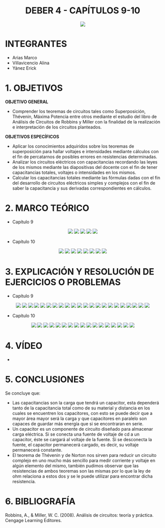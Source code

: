 <div align="center">

# DEBER 4 - CAPÍTULOS 9-10
  
![](https://github.com/erickyanez1/IMAGENES-DEBER-1/blob/main/espe.png) 

</div>

# **INTEGRANTES**

- Arias Marco
- Villavicencio Alina
- Yánez Erick


# **1. OBJETIVOS**

**OBJETIVO GENERAL**
  - Comprender los teoremas de circuitos tales como Superposición, Thévenin, Máxima Potencia entre otros mediante el estudio del libro de Análisis de Circuitos de Robbins y Miller con la finalidad de la realización e interpretación de los circuitos planteados.
 
 **OBJETIVOS ESPECÍFICOS**
  - Aplicar los conocimientos adquiridos sobre los teoremas de superposición para hallar voltajes e intensidades mediante cálculos con el fin de percatarnos de posibles errores en resistencias determinadas.
  - Analizar los circuitos eléctricos con capacitancias recordando las leyes de los mismos mediante las diapositivas del docente con el fin de tener capacitancias totales, voltajes o intensidades en los mismos.
  - Calcular los capacitancias totales mediante las fórmulas dadas con el fin del desarrollo de circuitos eléctricos simples y complejos con el fin de saber la capacitancia y sus derivadas correspondientes en cálculos.
  
# **2. MARCO TEÓRICO**

- Capítulo 9
<div align="center">

![](https://github.com/erickyanez1/DEBER5/blob/main/IMG/Marco_Teorico_1_cap9.png)
![](https://github.com/erickyanez1/DEBER5/blob/main/IMG/Marco_Teorico_2_cap9.png)
![](https://github.com/erickyanez1/DEBER5/blob/main/IMG/Marco_Teorico_3_cap9.png)
![](https://github.com/erickyanez1/DEBER5/blob/main/IMG/Marco_Teorico_4_cap9.png)
![](https://github.com/erickyanez1/DEBER5/blob/main/IMG/Marco_Teorico_5_cap9.png)
  


</div>


- Capítulo 10
<div align="center">

![](https://github.com/erickyanez1/DEBER5/blob/main/IMG/Mapa_Cap10_P1.jpg)
![](https://github.com/erickyanez1/DEBER5/blob/main/IMG/Mapa_Cap10_P2.jpg)
![](https://github.com/erickyanez1/DEBER5/blob/main/IMG/Mapa_Cap10_P3.jpg)
![](https://github.com/erickyanez1/DEBER5/blob/main/IMG/Mapa_Cap10_P4.jpg)
![](https://github.com/erickyanez1/DEBER5/blob/main/IMG/Mapa_Cap10_P5.jpg)
![](https://github.com/erickyanez1/DEBER5/blob/main/IMG/Mapa_Cap10_P6.jpg)
![](https://github.com/erickyanez1/DEBER5/blob/main/IMG/Mapa_Cap10_P7.jpg)
![](https://github.com/erickyanez1/DEBER5/blob/main/IMG/Mapa_Cap10_P8.jpg)

</div>




# **3. EXPLICACIÓN Y RESOLUCIÓN DE EJERCICIOS O PROBLEMAS**

- Capítulo 9
<div align="center">

![](https://github.com/erickyanez1/DEBER5/blob/main/IMG/Ejer_1_cap9.png)
![](https://github.com/erickyanez1/DEBER5/blob/main/IMG/Ejer_3_cap9.png)
![](https://github.com/erickyanez1/DEBER5/blob/main/IMG/Ejer_5_cap9.png)
![](https://github.com/erickyanez1/DEBER5/blob/main/IMG/Ejer_7_cap9.png)
![](https://github.com/erickyanez1/DEBER5/blob/main/IMG/Ejer_9_cap9.png)
![](https://github.com/erickyanez1/DEBER5/blob/main/IMG/Ejer_11_cap9.png)
![](https://github.com/erickyanez1/DEBER5/blob/main/IMG/Ejer_13_15_cap9.png)
![](https://github.com/erickyanez1/DEBER5/blob/main/IMG/Ejer_17_cap9.png)
![](https://github.com/erickyanez1/DEBER5/blob/main/IMG/Ejer_19_cap9.png)
![](https://github.com/erickyanez1/DEBER5/blob/main/IMG/Ejer_21_23_cap9.png)
![](https://github.com/erickyanez1/DEBER5/blob/main/IMG/Ejer_25_cap9.png)
![](https://github.com/erickyanez1/DEBER5/blob/main/IMG/Ejer_27_29_cap9.png)
![](https://github.com/erickyanez1/DEBER5/blob/main/IMG/Ejer_31_cap9.png)
![](https://github.com/erickyanez1/DEBER5/blob/main/IMG/Ejer_33_cap9.png)
![](https://github.com/erickyanez1/DEBER5/blob/main/IMG/35.PNG)
![](https://github.com/erickyanez1/DEBER5/blob/main/IMG/37.PNG) 
![](https://github.com/erickyanez1/DEBER5/blob/main/IMG/39-1.PNG)
![](https://github.com/erickyanez1/DEBER5/blob/main/IMG/39-2.PNG)
![](https://github.com/erickyanez1/DEBER5/blob/main/IMG/41.PNG)
![](https://github.com/erickyanez1/DEBER5/blob/main/IMG/49-1.PNG)
![](https://github.com/erickyanez1/DEBER5/blob/main/IMG/49-2.PNG)
![](https://github.com/erickyanez1/DEBER5/blob/main/IMG/51.PNG)


</div>

- Capítulo 10
<div align="center">

![](https://github.com/erickyanez1/DEBER5/blob/main/IMG/10-1.PNG)
![](https://github.com/erickyanez1/DEBER5/blob/main/IMG/10-3.PNG)
![](https://github.com/erickyanez1/DEBER5/blob/main/IMG/10-5.PNG)
![](https://github.com/erickyanez1/DEBER5/blob/main/IMG/10-7.PNG)
![](https://github.com/erickyanez1/DEBER5/blob/main/IMG/10-9.PNG)
![](https://github.com/erickyanez1/DEBER5/blob/main/IMG/10-11.PNG)
![](https://github.com/erickyanez1/DEBER5/blob/main/IMG/10-112.PNG)
![](https://github.com/erickyanez1/DEBER5/blob/main/IMG/10-13.PNG)
![](https://github.com/erickyanez1/DEBER5/blob/main/IMG/Ejercicios_Cap10_P1.jpg)
![](https://github.com/erickyanez1/DEBER5/blob/main/IMG/Ejercicios_Cap10_P2.jpg)
![](https://github.com/erickyanez1/DEBER5/blob/main/IMG/Ejercicios_Cap10_P3.jpg)
![](https://github.com/erickyanez1/DEBER5/blob/main/IMG/Ejercicios_Cap10_P4.jpg)
![](https://github.com/erickyanez1/DEBER5/blob/main/IMG/Ejercicios_Cap10_P5.jpg)
![](https://github.com/erickyanez1/DEBER5/blob/main/IMG/Ejercicios_Cap10_P6.jpg)
![](https://github.com/erickyanez1/DEBER5/blob/main/IMG/Ejercicios_Cap10_P7.jpg)
![](https://github.com/erickyanez1/DEBER5/blob/main/IMG/Ejercicios_Cap10_P8.jpg)
![](https://github.com/erickyanez1/DEBER5/blob/main/IMG/Ejercicios_Cap10_P9.jpg)

</div>

# **4. VÍDEO**

- 

# **5. CONCLUSIONES**

Se concluye que:

- Las capacitancias son la carga que tendrá un capacitor, esta dependerá tanto de la capacitancia total como de su material y distancia en los cuales se encuentren los capacitores, con esto se puede decir que a mayor área mayor será la carga y que capacitores en paralelo son capaces de guardar más energía que si se encontraran en serie.
- Un capacitor es un componente de circuito diseñado para almacenar carga eléctrica. Si se conecta una fuente de voltaje de cd a un capacitor, éste
se cargará al voltaje de la fuente. Si se desconecta la fuente, el capacitor permanecerá cargado, es decir, su voltaje permanecerá constante.
- El teorema de Thévenin y de Norton nos sirven para reducir un circuito complejo en uno mucho más sencillo para medir corriente y voltaje en algún elemento del mismo, también pudimos observar que las resistencias de ambos teoremas son las mismas por lo que la ley de ohm relaciona a estos dos y se le puede utilizar para encontrar dicha resistencia.


# **6. BIBLIOGRAFÍA**

Robbins, A., & Miller, W. C. (2008). Análisis de circuitos: teoría y práctica. Cengage Learning Editores.
